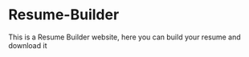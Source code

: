 # Resume-Builder
 This is a Resume Builder website, here you can build your resume  and download  it
